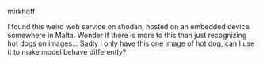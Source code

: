 mirkhoff

I found this weird web service on shodan, hosted on an embedded device somewhere in Malta. Wonder if there is more to this than just recognizing hot dogs on images... Sadly I only have this one image of hot dog, can I use it to make model behave differently?
